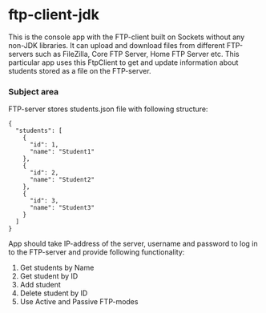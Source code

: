 # ftp-client-jdk
 
This is the console app with the FTP-client built on Sockets without any non-JDK libraries. It can upload and download files from different FTP-servers such as FileZilla,
Core FTP Server, Home FTP Server etc. This particular app uses this FtpClient to get and update information about students stored as a file on the FTP-server.

### Subject area
FTP-server stores students.json file with following structure:
```
{
  "students": [
    {
      "id": 1,
      "name": "Student1"
    },
    {
      "id": 2,
      "name": "Student2"
    },
    {
      "id": 3,
      "name": "Student3"
    }
  ]
}
```
App should take IP-address of the server, username and password to log in to the FTP-server and provide following functionality:

1) Get students by Name
2) Get student by ID
3) Add student
4) Delete student by ID
5) Use Active and Passive FTP-modes